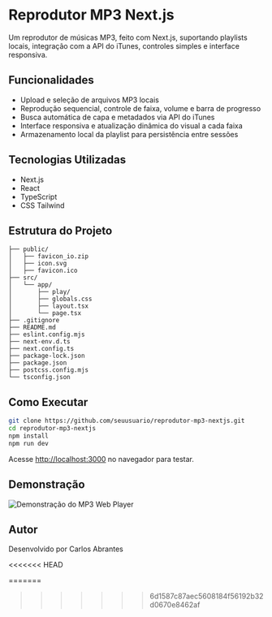 # Reprodutor MP3 Next.js

Um reprodutor de músicas MP3, feito com Next.js, suportando playlists locais, integração com a API do iTunes, controles simples e interface responsiva.

## Funcionalidades

- Upload e seleção de arquivos MP3 locais
- Reprodução sequencial, controle de faixa, volume e barra de progresso
- Busca automática de capa e metadados via API do iTunes
- Interface responsiva e atualização dinâmica do visual a cada faixa
- Armazenamento local da playlist para persistência entre sessões

## Tecnologias Utilizadas

- Next.js
- React
- TypeScript
- CSS Tailwind

## Estrutura do Projeto

```
├── public/
│   ├── favicon_io.zip
│   ├── icon.svg
│   ├── favicon.ico
├── src/
│   └── app/
│       ├── play/
│       ├── globals.css
│       ├── layout.tsx
│       └── page.tsx
├── .gitignore
├── README.md
├── eslint.config.mjs
├── next-env.d.ts
├── next.config.ts
├── package-lock.json
├── package.json
├── postcss.config.mjs
└── tsconfig.json
```

## Como Executar

```bash
git clone https://github.com/seuusuario/reprodutor-mp3-nextjs.git
cd reprodutor-mp3-nextjs
npm install
npm run dev
```

Acesse [http://localhost:3000](http://localhost:3000) no navegador para testar.

## Demonstração

![Demonstração do MP3 Web Player](https://i.ibb.co/cKSBqCTk/Screenshot-1.png)

## Autor

Desenvolvido por Carlos Abrantes

<<<<<<< HEAD

=======
>>>>>>> 6d1587c87aec5608184f56192b32d0670e8462af
